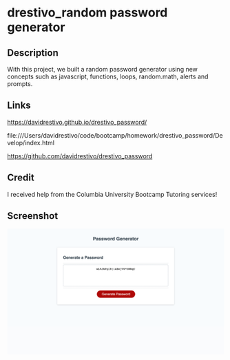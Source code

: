 # drestivo_random password generator

## Description
With this project, we built a random password generator using new concepts such as javascript, functions, loops, random.math, alerts and prompts.

## Links

https://davidrestivo.github.io/drestivo_password/

file:///Users/davidrestivo/code/bootcamp/homework/drestivo_password/Develop/index.html

https://github.com/davidrestivo/drestivo_password


## Credit
I received help from the Columbia University Bootcamp Tutoring services!


## Screenshot

![Screenshot for my homework](./Assets/dRestivo%20Password%20Page.png)




